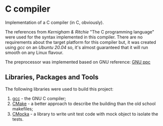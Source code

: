 # C compiler
Implementation of a C compiler (in C, obviously).

The references from *Kernigham & Ritchie* "The C programming language" were used for the syntax implemented in this compiler.
There are no requirements about the target platform for this compiler but, it was created using *gcc* on an *Ubuntu 20.04* so,
it's almost guaranteed that it will run smooth on any Linux flavour.

The preprocessor was implemented based on GNU reference: [GNU ppc](https://gcc.gnu.org/onlinedocs/cpp/index.html#SEC_Contents)

## Libraries, Packages and Tools
The following libraries were used to build this project:

1. [gcc](https://gcc.gnu.org/) - the GNU C compiler;
2. [CMake](https://cmake.org/) - a better approach to describe the building than the old school makefiles;
3. [CMocka](https://cmocka.org/) - a library to write unit test code with mock object to isolate the tests.
